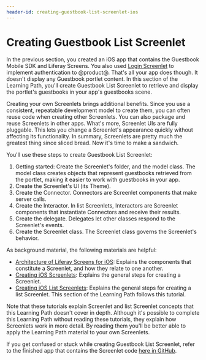 ```yaml
---
header-id: creating-guestbook-list-screenlet-ios
---
```


# Creating Guestbook List Screenlet

In the previous section, you created an iOS app that contains the Guestbook
Mobile SDK and Liferay Screens. You also used 
[Login Screenlet](/docs/7-0/reference/-/knowledge_base/r/loginscreenlet-for-ios) 
to implement authentication to @product@. That's all your app does though. It 
doesn't display any Guestbook portlet content. In this section of the Learning 
Path, you'll create Guestbook List Screenlet to retrieve and display the 
portlet's guestbooks in your app's guestbooks scene. 

Creating your own Screenlets brings additional benefits. Since you use a 
consistent, repeatable development model to create them, you can often reuse 
code when creating other Screenlets. You can also package and reuse Screenlets 
in other apps. What's more, Screenlet UIs are fully pluggable. This lets you 
change a Screenlet's appearance quickly without affecting its functionality. In 
summary, Screenlets are pretty much the greatest thing since sliced bread. Now 
it's time to make a sandwich. 

You'll use these steps to create Guestbook List Screenlet: 

1.  Getting started: Create the Screenlet's folder, and the model class. The 
    model class creates objects that represent guestbooks retrieved from the 
    portlet, making it easier to work with guestbooks in your app. 
2.  Create the Screenlet's UI (its Theme). 
3.  Create the Connector. Connectors are Screenlet components that make server 
    calls. 
4.  Create the Interactor. In list Screenlets, Interactors are Screenlet 
    components that instantiate Connectors and receive their results. 
5.  Create the delegate. Delegates let other classes respond to the Screenlet's 
    events. 
6.  Create the Screenlet class. The Screenlet class governs the Screenlet's 
    behavior. 

As background material, the following materials are helpful: 

- [Architecture of Liferay Screens for iOS](/docs/7-0/tutorials/-/knowledge_base/t/architecture-of-liferay-screens-for-ios): 
  Explains the components that constitute a Screenlet, and how they relate to 
  one another. 
- [Creating iOS Screenlets](/docs/7-0/tutorials/-/knowledge_base/t/creating-ios-screenlets): 
  Explains the general steps for creating a Screenlet. 
- [Creating iOS List Screenlets](/docs/7-0/tutorials/-/knowledge_base/t/creating-ios-list-screenlets): 
  Explains the general steps for creating a list Screenlet. This section of the 
  Learning Path follows this tutorial. 

Note that these tutorials explain Screenlet and list Screenlet concepts that 
this Learning Path doesn't cover in depth. Although it's possible to complete 
this Learning Path without reading these tutorials, they explain how Screenlets 
work in more detail. By reading them you'll be better able to apply the Learning 
Path material to your own Screenlets. 

If you get confused or stuck while creating Guestbook List Screenlet, refer to 
the finished app that contains the Screenlet code 
[here in GitHub](https://github.com/liferay/liferay-docs/tree/7.0.x/develop/tutorials/code/mobile/ios/screenlets-app/Liferay%20Guestbook). 
